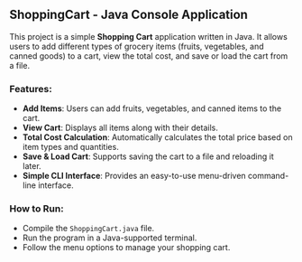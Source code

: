 ## ShoppingCart - Java Console Application

This project is a simple **Shopping Cart** application written in Java. It allows users to add different types of grocery items (fruits, vegetables, and canned goods) to a cart, view the total cost, and save or load the cart from a file.

### Features:
- **Add Items**: Users can add fruits, vegetables, and canned items to the cart.
- **View Cart**: Displays all items along with their details.
- **Total Cost Calculation**: Automatically calculates the total price based on item types and quantities.
- **Save & Load Cart**: Supports saving the cart to a file and reloading it later.
- **Simple CLI Interface**: Provides an easy-to-use menu-driven command-line interface.

### How to Run:
- Compile the `ShoppingCart.java` file.
- Run the program in a Java-supported terminal.
- Follow the menu options to manage your shopping cart.
